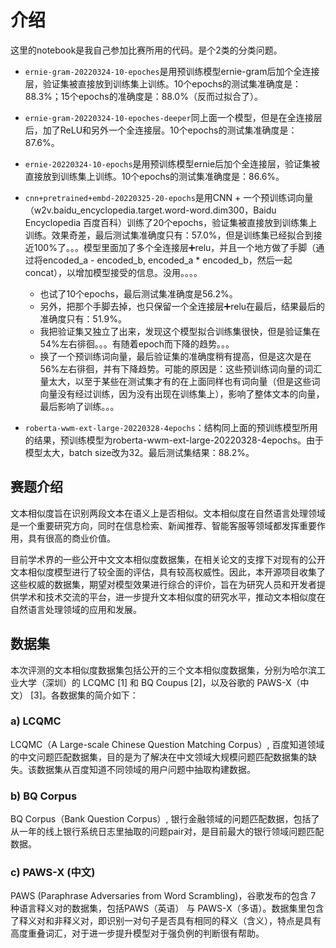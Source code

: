 # 介绍

这里的notebook是我自己参加比赛所用的代码。是个2类的分类问题。

- `ernie-gram-20220324-10-epoches`是用预训练模型ernie-gram后加个全连接层，验证集被直接放到训练集上训练。10个epochs的测试集准确度是：88.3%；15个epochs的准确度是：88.0%（反而过拟合了）。

- `ernie-gram-20220324-10-epoches-deeper`同上面一个模型，但是在全连接层后，加了ReLU和另外一个全连接层。10个epochs的测试集准确度是：87.6%。

- `ernie-20220324-10-epochs`是用预训练模型ernie后加个全连接层，验证集被直接放到训练集上训练。10个epochs的测试集准确度是：86.6%。

- `cnn+pretrained+embd-20220325-20-epochs`是用CNN + 一个预训练词向量（w2v.baidu_encyclopedia.target.word-word.dim300，Baidu Encyclopedia 百度百科）训练了20个epochs，验证集被直接放到训练集上训练。效果奇差，最后测试集准确度只有：57.0%，但是训练集已经拟合到接近100%了。。。模型里面加了多个全连接层➕relu，并且一个地方做了手脚（通过将encoded_a - encoded_b, encoded_a * encoded_b，然后一起concat），以增加模型接受的信息。没用。。。。
	- 也试了10个epochs，最后测试集准确度是56.2%。
	- 另外，把那个手脚去掉，也只保留一个全连接层➕relu在最后，结果最后的准确度只有：51.9%。
	- 我把验证集又独立了出来，发现这个模型拟合训练集很快，但是验证集在54%左右徘徊。。。有随着epoch而下降的趋势。。。
	- 换了一个预训练词向量，最后验证集的准确度稍有提高，但是这次是在56%左右徘徊，并有下降趋势。可能的原因是：这些预训练词向量的词汇量太大，以至于某些在测试集才有的在上面同样也有词向量（但是这些词向量没有经过训练，因为没有出现在训练集上），影响了整体文本的向量，最后影响了训练。。。

- `roberta-wwm-ext-large-20220328-4epochs`：结构同上面的预训练模型所用的结果，预训练模型为roberta-wwm-ext-large-20220328-4epochs。由于模型太大，batch size改为32。最后测试集结果：88.2%。


## 赛题介绍

文本相似度旨在识别两段文本在语义上是否相似。文本相似度在自然语言处理领域是一个重要研究方向，同时在信息检索、新闻推荐、智能客服等领域都发挥重要作用，具有很高的商业价值。

目前学术界的一些公开中文文本相似度数据集，在相关论文的支撑下对现有的公开文本相似度模型进行了较全面的评估，具有较高权威性。因此，本开源项目收集了这些权威的数据集，期望对模型效果进行综合的评价，旨在为研究人员和开发者提供学术和技术交流的平台，进一步提升文本相似度的研究水平，推动文本相似度在自然语言处理领域的应用和发展。

## 数据集

本次评测的文本相似度数据集包括公开的三个文本相似度数据集，分别为哈尔滨工业大学（深圳）的 LCQMC [1] 和 BQ Coupus [2]，以及谷歌的 PAWS-X（中文） [3]。各数据集的简介如下：

### a) LCQMC

LCQMC（A Large-scale Chinese Question Matching Corpus）, 百度知道领域的中文问题匹配数据集，目的是为了解决在中文领域大规模问题匹配数据集的缺失。该数据集从百度知道不同领域的用户问题中抽取构建数据。

### b) BQ Corpus

BQ Corpus（Bank Question Corpus）, 银行金融领域的问题匹配数据，包括了从一年的线上银行系统日志里抽取的问题pair对，是目前最大的银行领域问题匹配数据。

### c) PAWS-X (中文)

PAWS (Paraphrase Adversaries from Word Scrambling)，谷歌发布的包含 7 种语言释义对的数据集，包括PAWS（英语） 与 PAWS-X（多语）。数据集里包含了释义对和非释义对，即识别一对句子是否具有相同的释义（含义），特点是具有高度重叠词汇，对于进一步提升模型对于强负例的判断很有帮助。

